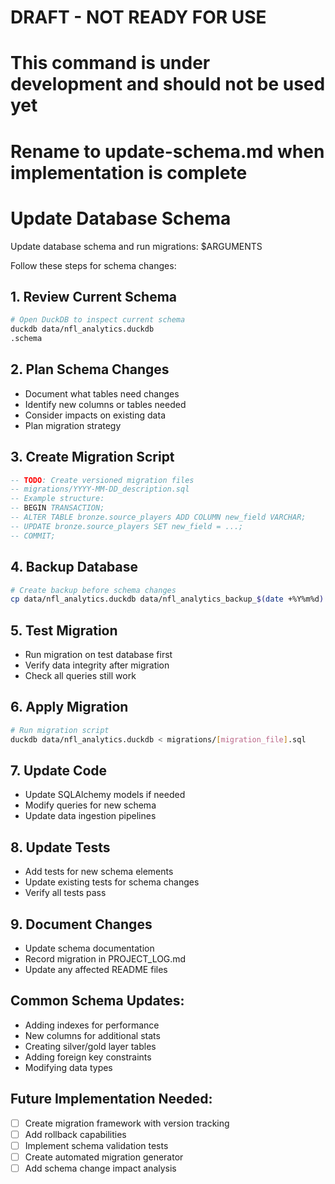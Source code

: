 # DRAFT - NOT READY FOR USE
# This command is under development and should not be used yet
# Rename to update-schema.md when implementation is complete

# Update Database Schema

Update database schema and run migrations: $ARGUMENTS

Follow these steps for schema changes:

## 1. Review Current Schema
```bash
# Open DuckDB to inspect current schema
duckdb data/nfl_analytics.duckdb
.schema
```

## 2. Plan Schema Changes
- Document what tables need changes
- Identify new columns or tables needed
- Consider impacts on existing data
- Plan migration strategy

## 3. Create Migration Script
```sql
-- TODO: Create versioned migration files
-- migrations/YYYY-MM-DD_description.sql
-- Example structure:
-- BEGIN TRANSACTION;
-- ALTER TABLE bronze.source_players ADD COLUMN new_field VARCHAR;
-- UPDATE bronze.source_players SET new_field = ...;
-- COMMIT;
```

## 4. Backup Database
```bash
# Create backup before schema changes
cp data/nfl_analytics.duckdb data/nfl_analytics_backup_$(date +%Y%m%d).duckdb
```

## 5. Test Migration
- Run migration on test database first
- Verify data integrity after migration
- Check all queries still work

## 6. Apply Migration
```bash
# Run migration script
duckdb data/nfl_analytics.duckdb < migrations/[migration_file].sql
```

## 7. Update Code
- Update SQLAlchemy models if needed
- Modify queries for new schema
- Update data ingestion pipelines

## 8. Update Tests
- Add tests for new schema elements
- Update existing tests for schema changes
- Verify all tests pass

## 9. Document Changes
- Update schema documentation
- Record migration in PROJECT_LOG.md
- Update any affected README files

## Common Schema Updates:
- Adding indexes for performance
- New columns for additional stats
- Creating silver/gold layer tables
- Adding foreign key constraints
- Modifying data types

## Future Implementation Needed:
- [ ] Create migration framework with version tracking
- [ ] Add rollback capabilities
- [ ] Implement schema validation tests
- [ ] Create automated migration generator
- [ ] Add schema change impact analysis